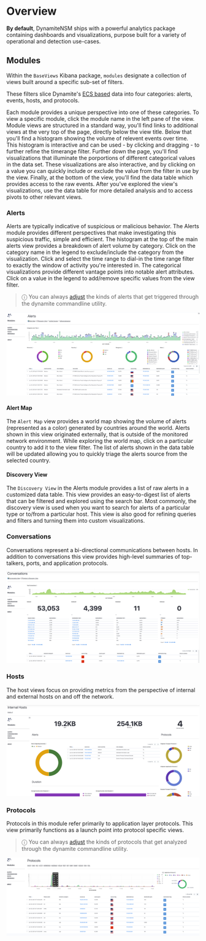 # Overview

**By default**, DynamiteNSM ships with a powerful analytics package containing dashboards and visualizations, purpose built for a variety 
of operational and detection use-cases. 


## Modules

Within the `BaseViews` Kibana package, `modules` designate a collection of views built around a specific sub-set of filters.

These filters slice Dynamite's [ECS based](/about/data_model/01_overview) data into four categories: alerts, events, hosts, and protocols. 

Each module provides a unique perspective into one of these categories. To view a specific module, click the module name in the left pane of the view.  Module views are structured in a standard way, you'll find links to additional views at the very top of the page, directly below the view title.  Below that you'll find a histogram showing the volume of relevent events over time.  This histogram is interactive and can be used - by clicking and dragging - to further refine the timerange filter.  Further down the page, you'll find visualizations that illuminate the porportions of different categorical values in the data set.  These visualizations are also interactive, and by clicking on a value you can quickly include or exclude the value from the filter in use by the view.  Finally, at the bottom of the view, you'll find the data table which provides access to the raw events.  After you've explored the view's visualizations, use the data table for more detailed analysis and to access pivots to other relevant views.  

### Alerts

Alerts are typically indicative of suspicious or malicious behavior. The Alerts module provides different perspectives that make investigating this suspicious traffic, simple and efficient.  The histogram at the top of the main alerts view provides a breakdown of alert volume by category.  Click on the category name in the legend to exclude/include the category from the visualization.  Click and select the time range to dial-in the time range filter to exactly the window of activity you're interested in.  The categorical visualizations provide different vantage points into notable alert attributes.  Click on a value in the legend to add/remove specific values from the view filter.    

> ⓘ You can always [adjust](/configuration/agent/03_scripts_and_rules#suricata) the kinds of alerts that get triggered through the dynamite commandline utility.

<p align="center">
    <img src="/data/img/kibana_dashboard_alerts.png" />
</p>

#### Alert Map

The `Alert Map` view provides a world map showing the volume of alerts (represented as a color) generated by countries around the world.  Alerts shown in this view originated externally, that is outside of the monitored network environment.  While exploring the world map, click on a particular country to add it to the view filter.  The list of alerts shown in the data table will be updated allowing you to quickly triage the alerts source from the selected country.  

#### Discovery View

The `Discovery View` in the Alerts module provides a list of raw alerts in a customized data table.  This view provides an easy-to-digest list of alerts that can be filtered and explored using the search bar.  Most commonly, the discovery view is used when you want to search for alerts of a particular type or to/from a particular host.  This view is also good for refining queries and filters and turning them into custom visualizations.   

### Conversations

Conversations represent a bi-directional communications between hosts. 
In addition to conversations this view provides high-level summaries of top-talkers, ports, and application
protocols.

<p align="center">
    <img src="/data/img/kibana_dashboard_conversations.png" />
</p>

### Hosts

The host views focus on providing metrics from the perspective of internal and external hosts on and off the network.

<p align="center">
    <img src="/data/img/kibana_dashboard_hosts.png" />
</p>

### Protocols

Protocols in this module refer primarily to application layer protocols. 
This view primarily functions as a launch point into protocol specific views.

> ⓘ You can always [adjust](/configuration/agent/03_scripts_and_rules#zeek) the kinds of protocols that get analyzed through the dynamite commandline utility.


<p align="center">
    <img src="/data/img/kibana_dashboard_protocols.png" />
</p>

